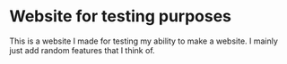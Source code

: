# Website for testing purposes

This is a website I made for testing my ability to make a website. I mainly just add random features that I think of.
